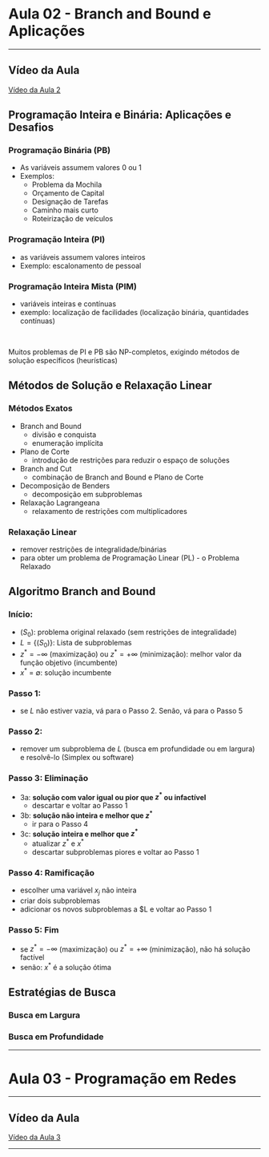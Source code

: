 # Aula 02 - Branch and Bound e Aplicações

---

## Vídeo da Aula
[Vídeo da Aula 2](https://drive.google.com/file/d/1TWP-IhQGotDVZyIT7c9d3dgsyjPl39T7/view?usp=drive_link)

## Programação Inteira e Binária: Aplicações e Desafios

### Programação Binária (PB)
- As variáveis assumem valores 0 ou 1
- Exemplos:
  - Problema da Mochila
  - Orçamento de Capital
  - Designação de Tarefas
  - Caminho mais curto
  - Roteirização de veículos

### Programação Inteira (PI)
- as variáveis assumem valores inteiros
- Exemplo: escalonamento de pessoal

### Programação Inteira Mista (PIM)
- variáveis inteiras e contínuas
- exemplo: localização de facilidades (localização binária, quantidades contínuas)
<br>

Muitos problemas de PI e PB são NP-completos, exigindo métodos de solução específicos (heurísticas)

## Métodos de Solução e Relaxação Linear
### Métodos Exatos
- Branch and Bound
  - divisão e conquista
  - enumeração implícita
- Plano de Corte
  - introdução de restrições para reduzir o espaço de soluções
- Branch and Cut
  - combinação de Branch and Bound e Plano de Corte
- Decomposição de Benders
  - decomposição em subproblemas
- Relaxação Lagrangeana
  - relaxamento de restrições com multiplicadores

### Relaxação Linear
- remover restrições de integralidade/binárias
- para obter um problema de Programação Linear (PL) - o Problema Relaxado

## Algoritmo Branch and Bound
### Início:
- $(S_0)$: problema original relaxado (sem restrições de integralidade)
- $L = \{(S_0)\}$: Lista de subproblemas
- $z^* = -\infty$ (maximização) ou $z^* = +\infty$ (minimização): melhor valor da função objetivo (incumbente)
- $x^*$ = $\emptyset$: solução incumbente 

### Passo 1:
- se $L$ não estiver vazia, vá para o Passo 2. Senão, vá para o Passo 5
### Passo 2:
- remover um subproblema de $L$ (busca em profundidade ou em largura) e resolvê-lo (Simplex ou software)
### Passo 3: Eliminação
- 3a: **solução com valor igual ou pior que $z^*$ ou infactível**
  - descartar e voltar ao Passo 1
- 3b: **solução não inteira e melhor que $z^*$**
  - ir para o Passo 4
- 3c: **solução inteira e melhor que $z^*$**
  - atualizar $z^*$ e $x^*$
  - descartar subproblemas piores e voltar ao Passo 1
### Passo 4: Ramificação
- escolher uma variável $x_j$ não inteira
- criar dois subproblemas
- adicionar os novos subproblemas a $L
 e voltar ao Passo 1
 ### Passo 5: Fim
- se $z^* = -\infty$ (maximização) ou $z^* = +\infty$ (minimização), não há solução factível
- senão: $x^*$ é a solução ótima

## Estratégias de Busca
### Busca em Largura
### Busca em Profundidade

---

# Aula 03 - Programação em Redes

---

## Vídeo da Aula
[Vídeo da Aula 3](https://drive.google.com/file/d/1QlrsczjBR5ApRrof4NLMKRfUdPac2RlQ/view?usp=drive_link)

---

